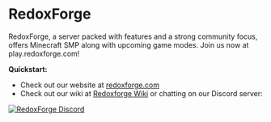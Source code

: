 # RedoxForge

RedoxForge, a server packed with features and a strong community focus, offers Minecraft SMP along with upcoming game modes. Join us now at play.redoxforge.com!

**Quickstart:**
- Check out our website at [redoxforge.com](https://redoxforge.com/)
- Check out our wiki at [Redoxforge Wiki](https://redoxforge.com/wiki) or chatting on our Discord server:

<a href="https://discord.gg/jZGTAXb9Uk">
         <img alt="RedoxForge Discord" src="https://discord.com/api/guilds/1058088038170894396/widget.png?style=banner2">
</a>
      
